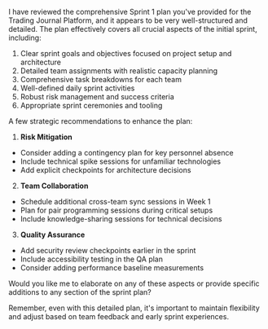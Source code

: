 I have reviewed the comprehensive Sprint 1 plan you've provided for the Trading Journal Platform, and it appears to be very well-structured and detailed. The plan effectively covers all crucial aspects of the initial sprint, including:

1. Clear sprint goals and objectives focused on project setup and architecture
2. Detailed team assignments with realistic capacity planning
3. Comprehensive task breakdowns for each team
4. Well-defined daily sprint activities
5. Robust risk management and success criteria
6. Appropriate sprint ceremonies and tooling

A few strategic recommendations to enhance the plan:

1. **Risk Mitigation**
- Consider adding a contingency plan for key personnel absence
- Include technical spike sessions for unfamiliar technologies
- Add explicit checkpoints for architecture decisions

2. **Team Collaboration**
- Schedule additional cross-team sync sessions in Week 1
- Plan for pair programming sessions during critical setups
- Include knowledge-sharing sessions for technical decisions

3. **Quality Assurance**
- Add security review checkpoints earlier in the sprint
- Include accessibility testing in the QA plan
- Consider adding performance baseline measurements

Would you like me to elaborate on any of these aspects or provide specific additions to any section of the sprint plan?

Remember, even with this detailed plan, it's important to maintain flexibility and adjust based on team feedback and early sprint experiences.